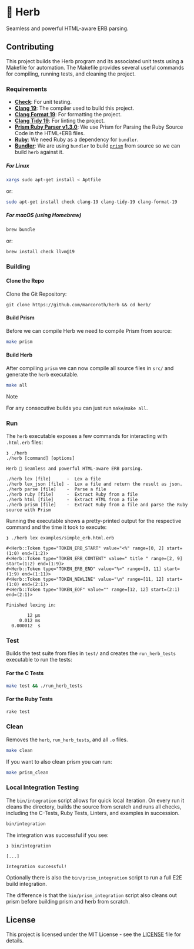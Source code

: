# 🌿 Herb

Seamless and powerful HTML-aware ERB parsing.

## Contributing

This project builds the Herb program and its associated unit tests using a Makefile for automation. The Makefile provides several useful commands for compiling, running tests, and cleaning the project.

### Requirements

- [**Check**](https://libcheck.github.io/check/): For unit testing.
- [**Clang 19**](https://clang.llvm.org): The compiler used to build this project.
- [**Clang Format 19**](https://clang.llvm.org/docs/ClangFormat.html): For formatting the project.
- [**Clang Tidy 19**](https://clang.llvm.org/extra/clang-tidy/): For linting the project.
- [**Prism Ruby Parser v1.3.0**](https://github.com/ruby/prism/releases/tag/v1.3.0): We use Prism for Parsing the Ruby Source Code in the HTML+ERB files.
- [**Ruby**](https://www.ruby-lang.org/en/): We need Ruby as a dependency for `bundler`.
- [**Bundler**](https://bundler.io): We are using `bundler` to build [`prism`](https://github.com/ruby/prism) from source so we can build `herb` against it.

##### For Linux

```bash
xargs sudo apt-get install < Aptfile
```
or:

```bash
sudo apt-get install check clang-19 clang-tidy-19 clang-format-19
```

##### For macOS (using Homebrew)

```bash
brew bundle
```
or:

```bash
brew install check llvm@19
```

### Building

#### Clone the Repo

Clone the Git Repository:

```
git clone https://github.com/marcoroth/herb && cd herb/
```

#### Build Prism

Before we can compile Herb we need to compile Prism from source:

```bash
make prism
```

#### Build Herb

After compiling `prism` we can now compile all source files in `src/` and generate the `herb` executable.

```bash
make all
```

> [!NOTE]
For any consecutive builds you can just run `make`/`make all`.

### Run

The `herb` executable exposes a few commands for interacting with `.html.erb` files:

```
❯ ./herb
./herb [command] [options]

Herb 🌿 Seamless and powerful HTML-aware ERB parsing.

./herb lex [file]      -  Lex a file
./herb lex_json [file] -  Lex a file and return the result as json.
./herb parse [file]    -  Parse a file
./herb ruby [file]     -  Extract Ruby from a file
./herb html [file]     -  Extract HTML from a file
./herb prism [file]    -  Extract Ruby from a file and parse the Ruby source with Prism
```

Running the executable shows a pretty-printed output for the respective command and the time it took to execute:

```
❯ ./herb lex examples/simple_erb.html.erb

#<Herb::Token type="TOKEN_ERB_START" value="<%" range=[0, 2] start=(1:0) end=(1:2)>
#<Herb::Token type="TOKEN_ERB_CONTENT" value=" title " range=[2, 9] start=(1:2) end=(1:9)>
#<Herb::Token type="TOKEN_ERB_END" value="%>" range=[9, 11] start=(1:9) end=(1:11)>
#<Herb::Token type="TOKEN_NEWLINE" value="\n" range=[11, 12] start=(1:0) end=(2:1)>
#<Herb::Token type="TOKEN_EOF" value="" range=[12, 12] start=(2:1) end=(2:1)>

Finished lexing in:

        12 µs
     0.012 ms
  0.000012  s
```

### Test

Builds the test suite from files in `test/` and creates the `run_herb_tests` executable to run the tests:

#### For the C Tests

```bash
make test && ./run_herb_tests
```

#### For the Ruby Tests

```bash
rake test
```

### Clean

Removes the `herb`, `run_herb_tests`, and all `.o` files.

```bash
make clean
```

If you want to also clean prism you can run:

```bash
make prism_clean
```

### Local Integration Testing

The `bin/integration` script allows for quick local iteration. On every run it cleans the directory, builds the source from scratch and runs all checks, including the C-Tests, Ruby Tests, Linters, and examples in succession.

```bash
bin/integration
```

The integration was successful if you see:

```
❯ bin/integration

[...]

Integration successful!
```

Optionally there is also the `bin/prism_integration` script to run a full E2E build integration.

The difference is that the `bin/prism_integration` script also cleans out prism before building prism and herb from scratch.

## License

This project is licensed under the MIT License - see the [LICENSE](LICENSE.txt) file for details.
